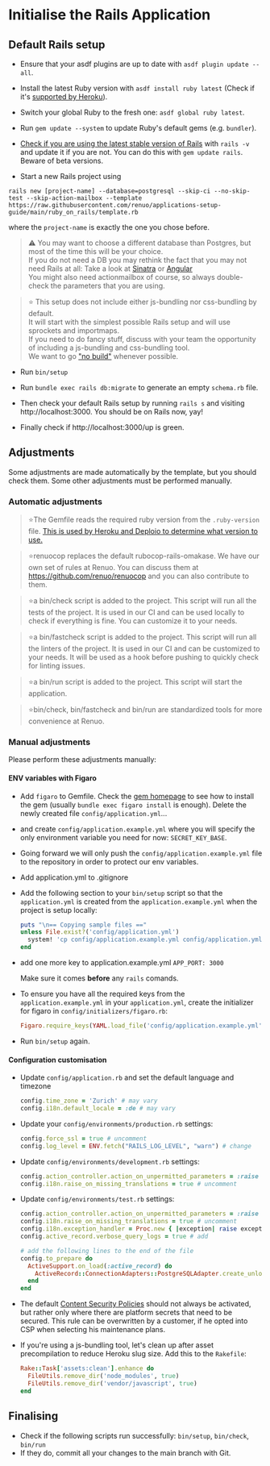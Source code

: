 # Initialise the Rails Application

## Default Rails setup

* Ensure that your asdf plugins are up to date with `asdf plugin update --all`.

* Install the latest Ruby version with `asdf install ruby latest` (Check if it's [supported by Heroku](https://devcenter.heroku.com/articles/ruby-support#ruby-versions)).

* Switch your global Ruby to the fresh one: `asdf global ruby latest`.

* Run `gem update --system` to update Ruby's default gems (e.g. `bundler`).

* [Check if you are using the latest stable version of Rails](http://rubyonrails.org/) with `rails -v` and update it if you are not.
You can do this with `gem update rails`. Beware of beta versions.

* Start a new Rails project using
```
rails new [project-name] --database=postgresql --skip-ci --no-skip-test --skip-action-mailbox --template https://raw.githubusercontent.com/renuo/applications-setup-guide/main/ruby_on_rails/template.rb
```
where the `project-name` is exactly the one you chose before.

> ⚠️ You may want to choose a different database than Postgres, but most of the time this will be your choice.\
> If you do not need a DB you may rethink the fact that you may not need Rails at all: Take a look at [Sinatra](http://www.sinatrarb.com/) or [Angular](https://angular.io/)\
> You might also need actionmailbox of course, so always double-check the parameters that you are using.

> ⭐️ This setup does not include either js-bundling nor css-bundling by default.\
> It will start with the simplest possible Rails setup and will use sprockets and importmaps.\
> If you need to do fancy stuff, discuss with your team the opportunity of including a js-bundling and css-bundling tool.\
> We want to go ["no build"](https://www.youtube.com/watch?v=iqXjGiQ_D-A) whenever possible.

* Run `bin/setup`

* Run `bundle exec rails db:migrate` to generate an empty `schema.rb` file.

* Then check your default Rails setup by running `rails s` and visiting http://localhost:3000.
  You should be on Rails now, yay!
* Finally check if http://localhost:3000/up is green.

## Adjustments

Some adjustments are made automatically by the template, but you should check them.
Some other adjustments must be performed manually.

### Automatic adjustments

> ⭐The Gemfile reads the required ruby version from the `.ruby-version` file.
> [This is used by Heroku and Deploio to determine what version to use.](https://devcenter.heroku.com/articles/ruby-versions)

> ⭐️renuocop replaces the default rubocop-rails-omakase. We have our own set of rules at Renuo.
> You can discuss them at https://github.com/renuo/renuocop and you can also contribute to them.

> ⭐️a bin/check script is added to the project. This script will run all the tests of the project.
> It is used in our CI and can be used locally to check if everything is fine. You can customize it to your needs.

> ⭐️a bin/fastcheck script is added to the project. 
> This script will run all the linters of the project. It is used in our CI and can be customized to your needs.
> It will be used as a hook before pushing to quickly check for linting issues.

> ⭐️a bin/run script is added to the project. This script will start the application.

> ⭐️bin/check, bin/fastcheck and bin/run are standardized tools for more convenience at Renuo.

### Manual adjustments

Please perform these adjustments manually:

#### ENV variables with Figaro

* Add `figaro` to Gemfile. Check the [gem homepage](https://github.com/laserlemon/figaro) to see how to install the gem
(usually `bundle exec figaro install` is enough). Delete the newly created file `config/application.yml`...
* and create `config/application.example.yml` where you will specify the only environment variable you need for now:
  `SECRET_KEY_BASE`.
* Going forward we will only push the `config/application.example.yml` file to the repository in order to protect our env variables.
* Add application.yml to .gitignore
* Add the following section to your `bin/setup` script so that the `application.yml` is created from the `application.example.yml` when the project is setup locally:

  ```ruby
  puts "\n== Copying sample files =="
  unless File.exist?('config/application.yml')
    system! 'cp config/application.example.yml config/application.yml'
  end
  ```

* add one more key to application.example.yml `APP_PORT: 3000`

  Make sure it comes **before** any `rails` comands.
* To ensure you have all the required keys from the `application.example.yml` in your `application.yml`,
create the initializer for figaro in `config/initializers/figaro.rb`:

  ```ruby
  Figaro.require_keys(YAML.load_file('config/application.example.yml').keys - %w[test production development])
  ```

* Run `bin/setup` again.

#### Configuration customisation

* Update `config/application.rb` and set the default language and timezone

  ```ruby
  config.time_zone = 'Zurich' # may vary
  config.i18n.default_locale = :de # may vary
  ```

* Update your `config/environments/production.rb` settings:

  ```ruby
  config.force_ssl = true # uncomment
  config.log_level = ENV.fetch("RAILS_LOG_LEVEL", "warn") # change
  ```

* Update `config/environments/development.rb` settings:

  ```ruby
  config.action_controller.action_on_unpermitted_parameters = :raise
  config.i18n.raise_on_missing_translations = true # uncomment
  ```

* Update `config/environments/test.rb` settings:

  ```ruby
  config.action_controller.action_on_unpermitted_parameters = :raise
  config.i18n.raise_on_missing_translations = true # uncomment
  config.i18n.exception_handler = Proc.new { |exception| raise exception.to_exception } # add
  config.active_record.verbose_query_logs = true # add

  # add the following lines to the end of the file
  config.to_prepare do
    ActiveSupport.on_load(:active_record) do
      ActiveRecord::ConnectionAdapters::PostgreSQLAdapter.create_unlogged_tables = true
    end
  end
  ```

* The default [Content Security Policies](https://github.com/renuo/applications-setup-guide/blob/master/ruby_on_rails/content_security_policy.md) should not always be activated, but rather only where there are platform secrets that need to be secured. This rule can be overwritten by a customer, if he opted into CSP when selecting his maintenance plans.

* If you're using a js-bundling tool, let's clean up after asset precompilation
  to reduce Heroku slug size. Add this to the `Rakefile`:

  ```ruby
  Rake::Task['assets:clean'].enhance do
    FileUtils.remove_dir('node_modules', true)
    FileUtils.remove_dir('vendor/javascript', true)
  end
  ```

## Finalising

* Check if the following scripts run successfully: `bin/setup`, `bin/check`, `bin/run`
* If they do, commit all your changes to the main branch with Git.
